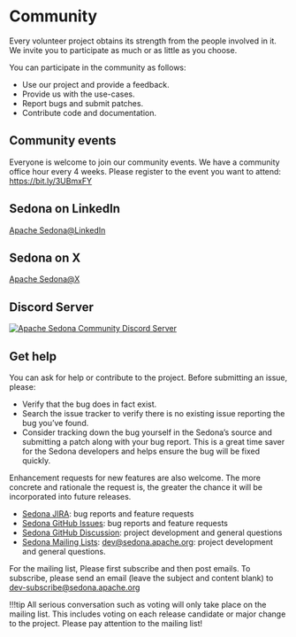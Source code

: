 <!--
 Licensed to the Apache Software Foundation (ASF) under one
 or more contributor license agreements.  See the NOTICE file
 distributed with this work for additional information
 regarding copyright ownership.  The ASF licenses this file
 to you under the Apache License, Version 2.0 (the
 "License"); you may not use this file except in compliance
 with the License.  You may obtain a copy of the License at

   http://www.apache.org/licenses/LICENSE-2.0

 Unless required by applicable law or agreed to in writing,
 software distributed under the License is distributed on an
 "AS IS" BASIS, WITHOUT WARRANTIES OR CONDITIONS OF ANY
 KIND, either express or implied.  See the License for the
 specific language governing permissions and limitations
 under the License.
 -->

# Community

Every volunteer project obtains its strength from the people involved in it. We invite you to participate as much or as little as you choose.

You can participate in the community as follows:

* Use our project and provide a feedback.
* Provide us with the use-cases.
* Report bugs and submit patches.
* Contribute code and documentation.

## Community events

Everyone is welcome to join our community events. We have a community office hour every 4 weeks. Please register to the event you want to attend: https://bit.ly/3UBmxFY

## Sedona on LinkedIn

[Apache Sedona@LinkedIn](https://www.linkedin.com/company/apache-sedona)

## Sedona on X

[Apache Sedona@X](https://X.com/ApacheSedona)

## Discord Server

[![Apache Sedona Community Discord Server](https://dcbadge.vercel.app/api/server/9A3k5dEBsY)](https://discord.gg/7ZtfVE3X)

## Get help

You can ask for help or contribute to the project. Before submitting an issue, please:

* Verify that the bug does in fact exist.
* Search the issue tracker to verify there is no existing issue reporting the bug you’ve found.
* Consider tracking down the bug yourself in the Sedona’s source and submitting a patch along with your bug report. This is a great time saver for the Sedona developers and helps ensure the bug will be fixed quickly.

Enhancement requests for new features are also welcome. The more concrete and rationale the request is, the greater the chance it will be incorporated into future releases.

* [Sedona JIRA](https://issues.apache.org/jira/projects/SEDONA): bug reports and feature requests
* [Sedona GitHub Issues](https://github.com/apache/sedona/issues?q=sort%3Aupdated-desc+is%3Aissue+is%3Aopen): bug reports and feature requests
* [Sedona GitHub Discussion](https://github.com/apache/sedona/discussions): project development and general questions
* [Sedona Mailing Lists](https://lists.apache.org/list.html?sedona.apache.org): [dev@sedona.apache.org](https://lists.apache.org/list.html?dev@sedona.apache.org): project development and general questions.

For the mailing list, Please first subscribe and then post emails. To subscribe, please send an email (leave the subject and content blank) to [dev-subscribe@sedona.apache.org](mailto:dev-subscribe@sedona.apache.org?subject=Subscribe&body=Subscribe)

!!!tip
    All serious conversation such as voting will only take place on the mailing list. This includes voting on each release candidate or major change to the project. Please pay attention to the mailing list!
